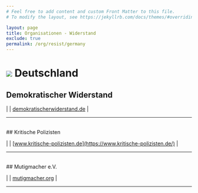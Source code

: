 ```yaml
---
# Feel free to add content and custom Front Matter to this file.
# To modify the layout, see https://jekyllrb.com/docs/themes/#overriding-theme-defaults

layout: page
title: Organisationen - Widerstand
exclude: true
permalink: /org/resist/germany
---
```


# <img src="{{site.baseurl}}/assets/img/flaggen/de.png"> Deutschland

## Demokratischer Widerstand

| <i class="fas fa-globe"></i> | [demokratischerwiderstand.de](https://demokratischerwiderstand.de/) |

---

<br/>
## Kritische Polizisten

| <i class="fas fa-globe"></i> | [www.kritische-polizisten.de](https://www.kritische-polizisten.de/) |

---

<br/>
## Mutigmacher e.V.

| <i class="fas fa-globe"></i> | [mutigmacher.org](https://mutigmacher.org/) |

---

<br/>
